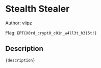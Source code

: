 # Stealth Stealer
Author: viipz

Flag: `EPT{X0rd_crypt0_c01n_w4ll3t_h315t!}`
## Description
```
{description}
```


